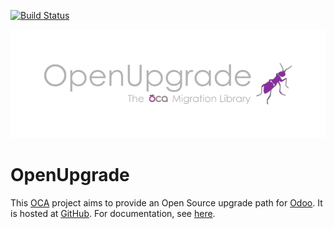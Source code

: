 [![Build Status](https://travis-ci.org/OCA/OpenUpgrade.svg?branch=9.0)](https://travis-ci.org/OCA/OpenUpgrade)

![OpenUpgrade logo](/openerp/openupgrade/doc/source/images/OpenUpgrade.png?raw=true)

OpenUpgrade
===========

This <a href="https://odoo-community.org">OCA</a> project aims to provide an Open Source upgrade path for <a href="https://github.com/odoo/odoo">Odoo</a>. It is hosted at <a href="https://github.com/oca/openupgrade">GitHub</a>. For documentation, see <a href="https://doc.therp.nl/openupgrade">here</a>.

